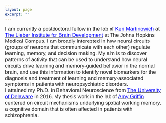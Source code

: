 ```yaml
---
layout: page
excerpt: ""
---
```

<span style="font-size:1.2em; font-family:sans-serif;">I am currently a postdoctoral fellow in the lab of [<font color="blue">Keri Martinowich</font>](http://neuroscience.jhu.edu/research/faculty/56) at [<font color="blue">The Lieber Institute for Brain Development</font>](http://www.libd.org) at The Johns Hopkins Medical Campus. I am broadly interested in how neural circuits (groups of neurons that communicate with each other) regulate learning, memory, and decision making. My aim is to discover patterns of activity that can be used to understand how neural circuits drive learning and memory-guided behavior in the normal brain, and use this information to identify novel biomarkers for the diagnosis and treatment of learning and memory-associated symptoms in patients with neuropsychiatric disorders.
<br>
I attained my Ph.D. in Behavioral Neuroscience from [<font color="blue">The University of Delaware</font>](https://www.psych.udel.edu/graduate/areas-of-study/behavioral-neuroscience) in 2016. My thesis work in the lab of [<font color="blue">Amy Griffin</font>](http://griffinlab.psych.udel.edu/) centered on circuit mechanisms underlying spatial working memory, a cognitive domain that is often affected in patients with schizophrenia.</span>
